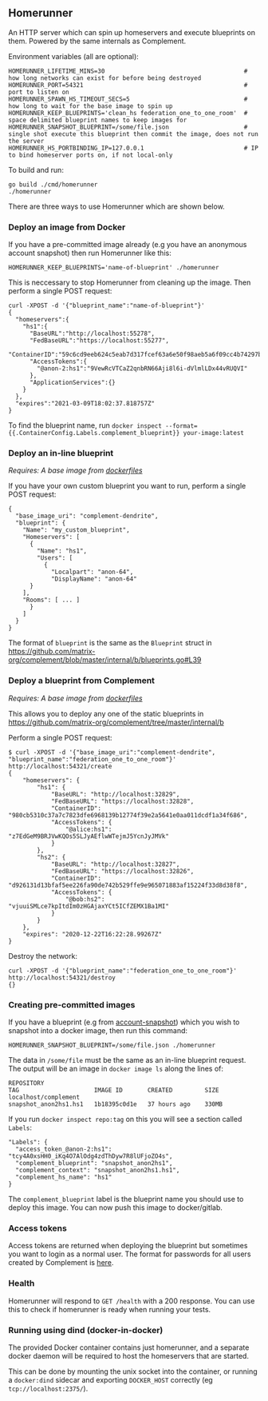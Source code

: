 ## Homerunner

An HTTP server which can spin up homeservers and execute blueprints on them. Powered by the same internals as Complement.

Environment variables (all are optional):
```
HOMERUNNER_LIFETIME_MINS=30                                       # how long networks can exist for before being destroyed
HOMERUNNER_PORT=54321                                             # port to listen on
HOMERUNNER_SPAWN_HS_TIMEOUT_SECS=5                                # how long to wait for the base image to spin up
HOMERUNNER_KEEP_BLUEPRINTS='clean_hs federation_one_to_one_room'  # space delimited blueprint names to keep images for
HOMERUNNER_SNAPSHOT_BLUEPRINT=/some/file.json                     # single shot execute this blueprint then commit the image, does not run the server
HOMERUNNER_HS_PORTBINDING_IP=127.0.0.1                            # IP to bind homeserver ports on, if not local-only
```

To build and run:
```
go build ./cmd/homerunner
./homerunner
```

There are three ways to use Homerunner which are shown below.

### Deploy an image from Docker

If you have a pre-committed image already (e.g you have an anonymous account snapshot) then run Homerunner like this:
```
HOMERUNNER_KEEP_BLUEPRINTS='name-of-blueprint' ./homerunner
```
This is neccessary to stop Homerunner from cleaning up the image. Then perform a single POST request:
```
curl -XPOST -d '{"blueprint_name":"name-of-blueprint"}'
{
  "homeservers":{
    "hs1":{
      "BaseURL":"http://localhost:55278",
      "FedBaseURL":"https://localhost:55277",
      "ContainerID":"59c6cd9eeb624c5eab7d317fcef63a6e50f98aeb5a6f09cc4b74297bfecb9211",
      "AccessTokens":{
        "@anon-2:hs1":"9VewRcVTCaZ2qnbRN66Aji8l6i-dVlmlLDx44vRUQVI"
      },
      "ApplicationServices":{}
    }
  },
  "expires":"2021-03-09T18:02:37.818757Z"
}
```

To find the blueprint name, run `docker inspect --format={{.ContainerConfig.Labels.complement_blueprint}} your-image:latest`

### Deploy an in-line blueprint

*Requires: A base image from [dockerfiles](https://github.com/matrix-org/complement/tree/master/dockerfiles)*

If you have your own custom blueprint you want to run, perform a single POST request:
```
{
  "base_image_uri": "complement-dendrite",
  "blueprint": {
    "Name": "my_custom_blueprint",
    "Homeservers": [
      {
        "Name": "hs1",
        "Users": [
          {
            "Localpart": "anon-64",
            "DisplayName": "anon-64"
	  }
	],
	"Rooms": [ ... ]
      }
    ]
  }
}
```
The format of `blueprint` is the same as the `Blueprint` struct in https://github.com/matrix-org/complement/blob/master/internal/b/blueprints.go#L39

### Deploy a blueprint from Complement

*Requires: A base image from [dockerfiles](https://github.com/matrix-org/complement/tree/master/dockerfiles)*

This allows you to deploy any one of the static blueprints in https://github.com/matrix-org/complement/tree/master/internal/b

Perform a single POST request:

```
$ curl -XPOST -d '{"base_image_uri":"complement-dendrite", "blueprint_name":"federation_one_to_one_room"}' http://localhost:54321/create
{
	"homeservers": {
		"hs1": {
			"BaseURL": "http://localhost:32829",
			"FedBaseURL": "https://localhost:32828",
			"ContainerID": "980cb5310c37a7c7823dfe6968139b12774f39e2a5641e0aa011dcdf1a34f686",
			"AccessTokens": {
				"@alice:hs1": "z7EdGeM9BRJVwKQOs5SLJyAEflwWTejmJ5YcnJyJMVk"
			}
		},
		"hs2": {
			"BaseURL": "http://localhost:32827",
			"FedBaseURL": "https://localhost:32826",
			"ContainerID": "d926131d13bfaf5ee226fa90de742b529ffe9e965071883af15224f33d8d38f8",
			"AccessTokens": {
				"@bob:hs2": "vjuuiSMLce7kpItdIm0zHGAjaxYCt5ICfZEMX1Ba1MI"
			}
		}
	},
	"expires": "2020-12-22T16:22:28.99267Z"
}
```

Destroy the network:
```
curl -XPOST -d '{"blueprint_name":"federation_one_to_one_room"}' http://localhost:54321/destroy                                       
{}
```

### Creating pre-committed images

If you have a blueprint (e.g from [account-snapshot](https://github.com/matrix-org/complement/tree/master/cmd/account-snapshot)) which you wish to snapshot into a docker image, then run this command:
```
HOMERUNNER_SNAPSHOT_BLUEPRINT=/some/file.json ./homerunner
```
The data in `/some/file` must be the same as an in-line blueprint request. The output will be an image in `docker image ls` along the lines of:
```
REPOSITORY                                                             TAG                     IMAGE ID       CREATED         SIZE
localhost/complement                                                   snapshot_anon2hs1.hs1   1b18395c0d1e   37 hours ago    330MB
```
If you run `docker inspect repo:tag` on this you will see a section called `Labels`:
```
"Labels": {
  "access_token_@anon-2:hs1": "tcy4A0xsHH0_iKq4O7AlOdg4zdThDyw7R8lUFjoZO4s",
  "complement_blueprint": "snapshot_anon2hs1",
  "complement_context": "snapshot_anon2hs1.hs1",
  "complement_hs_name": "hs1"
}
```
The `complement_blueprint` label is the blueprint name you should use to deploy this image. You can now push this image to docker/gitlab.


### Access tokens

Access tokens are returned when deploying the blueprint but sometimes you want to login as a normal user. The format for passwords for all users created by Complement is [here](https://github.com/matrix-org/complement/blob/fc87b081ac9dd3c8e52bcd2ed155bc8d49ce6d56/internal/instruction/runner.go#L415).

### Health

Homerunner will respond to `GET /health` with a 200 response. You can use this to check if homerunner is ready when running your tests.


### Running using dind (docker-in-docker)

The provided Docker container contains just homerunner, and a separate docker daemon will be required
to host the homeservers that are started.

This can be done by mounting the unix socket into the container, or running a `docker:dind` sidecar and exporting `DOCKER_HOST` correctly (eg `tcp://localhost:2375/`).

